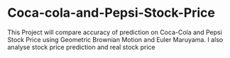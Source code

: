 # Coca-cola-and-Pepsi-Stock-Price
This Project will compare accuracy of prediction on Coca-Cola and Pepsi Stock Price using Geometric Brownian Motion and Euler Maruyama. I also analyse stock price prediction and real stock price
